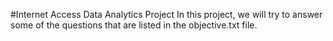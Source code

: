 #Internet Access Data Analytics Project 
In this project, we will try to answer some of the questions that are listed in the objective.txt file.
